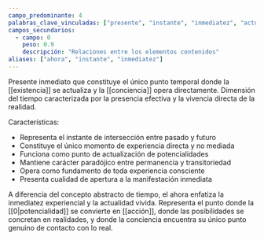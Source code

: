 ```yaml
---
campo_predominante: 4
palabras_clave_vinculadas: ["presente", "instante", "inmediatez", "actualidad", "presencia"]
campos_secundarios:
  - campo: 0
    peso: 0.9
    descripción: "Relaciones entre los elementos contenidos"
aliases: ["ahora", "instante", "inmediatez"]
---
```

Presente inmediato que constituye el único punto temporal donde la [[existencia]] se actualiza y la [[conciencia]] opera directamente. Dimensión del tiempo caracterizada por la presencia efectiva y la vivencia directa de la realidad.

Características:
- Representa el instante de intersección entre pasado y futuro
- Constituye el único momento de experiencia directa y no mediada
- Funciona como punto de actualización de potencialidades
- Mantiene carácter paradójico entre permanencia y transitoriedad
- Opera como fundamento de toda experiencia consciente
- Presenta cualidad de apertura a la manifestación inmediata

A diferencia del concepto abstracto de tiempo, el ahora enfatiza la inmediatez experiencial y la actualidad vivida. Representa el punto donde la [[0|potencialidad]] se convierte en [[acción]], donde las posibilidades se concretan en realidades, y donde la conciencia encuentra su único punto genuino de contacto con lo real.
